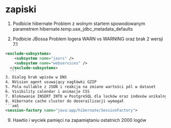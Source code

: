 # zapiski

1. Podbicie hibernate
  Problem z wolnym startem spowodowanym parametrem hibernate.temp.use_jdbc_metadata_defaults
  
2. Podbicie JBossa
  Problem logera WARN vs WARNING oraz brak 2 wersji 7.1 
  ```xml
  <exclude-subsystems>
      <subsystem name="jaxrs" />
      <subsystem name="webservices" />
    </exclude-subsystems>
    ```
3. Dialog brak wpisów w DNS
4. NVision agent usuwający nagłówki GZIP
5. Pola nullable z JSON i reakcja na zmiane wartości pól w dataset
6. Visibility calendar i animacje CSS
7. Blokowanie INSERT INTO w PostgreSQL dla locków oraz indexów unikalnych
8. Hibernate cache cluster do deserailizacji wymagał  
```xml
<session-factory name="java:app/hibernate/SessionFactory"> 
```
9. Hawtio i wyciek pamięci na zapamiętaniu ostatnich 2000 logów
